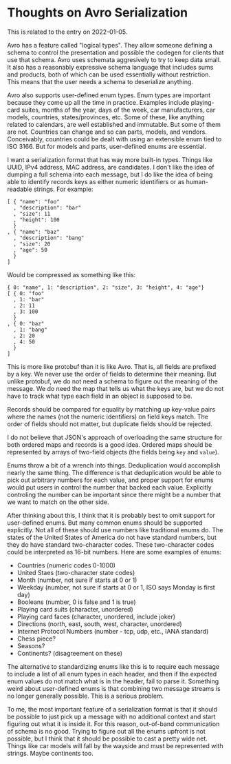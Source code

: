 # Thoughts on Avro Serialization

This is related to the entry on 2022-01-05.

Avro has a feature called "logical types". They allow someone defining
a schema to control the presentation and possible the codegen for clients
that use that schema. Avro uses schemata aggresively to try to keep data
small. It also has a reasonably expressive schema language that includes
sums and products, both of which can be used essentially without restriction.
This means that the user needs a schema to deserialize anything.

Avro also supports user-defined enum types. Enum types are important because
they come up all the time in practice. Examples include playing-card suites,
months of the year, days of the week, car manufacturers, car models, countries,
states/provinces, etc. Some of these, like anything related to calendars, are
well established and immutable. But some of them are not. Countries can change
and so can parts, models, and vendors. Conceivably, countries could be dealt
with using an extensible enum tied to ISO 3166. But for models and parts,
user-defined enums are essential.

I want a serialization format that has way more built-in types. Things like
UUID, IPv4 address, MAC address, are candidates. I don't like the idea of
dumping a full schema into each message, but I do like the idea of being
able to identify records keys as either numeric identifiers or as
human-readable strings. For example:

    [ { "name": "foo"
      , "description": "bar"
      , "size": 11
      , "height": 100
      }
    , { "name": "baz"
      , "description": "bang"
      , "size": 20
      , "age": 50
      }
    ]

Would be compressed as something like this:

    { 0: "name", 1: "description", 2: "size", 3: "height", 4: "age"}
    [ { 0: "foo"
      , 1: "bar"
      , 2: 11
      , 3: 100
      }
    , { 0: "baz"
      , 1: "bang"
      , 2: 20
      , 4: 50
      }
    ]

This is more like protobuf than it is like Avro. That is, all fields are
prefixed by a key. We never use the order of fields to determine their
meaning. But unlike protobuf, we do not need a schema to figure out the
meaning of the message. We do need the map that tells us what the keys
are, but we do not have to track what type each field in an object is
supposed to be.

Records should be compared for equality by matching up key-value pairs
where the names (not the numeric identifiers) on field keys match. The order
of fields should not matter, but duplicate fields should be rejected.

I do not believe that JSON's approach of overloading the same structure
for both ordered maps and records is a good idea. Ordered maps should be
represented by arrays of two-field objects (the fields being `key` and
`value`).

Enums throw a bit of a wrench into things. Deduplication would accomplish
nearly the same thing. The difference is that deduplication would be able
to pick out arbitrary numbers for each value, and proper support for enums
would put users in control the number that backed each value. Explicitly
controling the number can be important since there might be a number that
we want to match on the other side.

After thinking about this, I think that it is probably best to omit support
for user-defined enums. But many common enums should be supported explicitly.
Not all of these should use numbers like traditional enums do. The states of
the United States of America do not have standard numbers, but they do have
standard two-character codes. These two-character codes could be interpreted
as 16-bit numbers. Here are some examples of enums:

* Countries (numeric codes 0-1000)
* United Staes (two-character state codes)
* Month (number, not sure if starts at 0 or 1)
* Weekday (number, not sure if starts at 0 or 1, ISO says Monday is first day)
* Booleans (number, 0 is false and 1 is true)
* Playing card suits (character, unordered)
* Playing card faces (character, unordered, include joker)
* Directions (north, east, south, west, character, unordered)
* Internet Protocol Numbers (number - tcp, udp, etc., IANA standard)
* Chess piece?
* Seasons?
* Continents? (disagreement on these)

The alternative to standardizing enums like this is to require each message
to include a list of all enum types in each header, and then if the expected
enum values do not match what is in the header, fail to parse it. Something
weird about user-defined enums is that combining two message streams is no
longer generally possible. This is a serious problem.

To me, the most important feature of a serialization format is that it should
be possible to just pick up a message with no additional context and start
figuring out what it is inside it. For this reason, out-of-band communication
of schema is no good. Trying to figure out all the enums upfront is not
possible, but I think that it should be possible to cast a pretty wide net.
Things like car models will fall by the wayside and must be represented
with strings. Maybe continents too.
